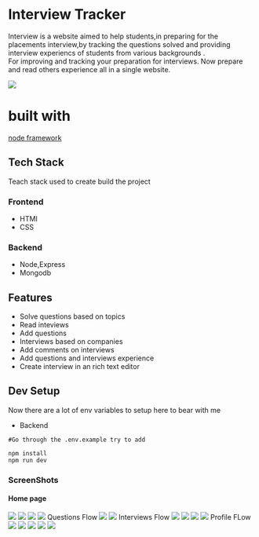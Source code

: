 
# Interview Tracker
   Interview is a website aimed to help students,in preparing for the placements interview,by tracking the questions solved and providing interview experiencs of students from various backgrounds .<br/>
   For improving and tracking your preparation for interviews. Now prepare and read others experience all in a single website.<br/>

<img src="./screenshots/home.png">

# built with
[node framework](https://nodejs.org/en/)

## Tech Stack
  Teach stack used to create build the project 

  ### Frontend
   - HTMl 
   - CSS

  ### Backend
   - Node,Express
   - Mongodb

## Features 
   - Solve questions based on topics
   - Read inteviews
   - Add questions
   - Interviews based on companies
   - Add comments on interviews
   - Add questions and interviews experience
   - Create interview in an rich text editor


## Dev Setup

Now there are a lot of env variables to setup here to bear with me 
- Backend
```
#Go through the .env.example try to add

npm install
npm run dev
```

### ScreenShots
#### Home page
<img src="./screenshots/home.png">
<img src="./screenshots/home-2.png">
<img src="./screenshots/home-3.png">
<img src="./screenshots/login.png">
Questions Flow
<img src="./screenshots/practice.png">
<img src="./screenshots/q.png">
Interviews Flow
<img src="./screenshots/companies.png">
<img src="./screenshots/interviews.png">
<img src="./screenshots/interview.png">
<img src="./screenshots/comment.png">
Profile FLow
<img src="./screenshots/profile.png">
<img src="./screenshots/addi.png">
<img src="./screenshots/myis.png">
<img src="./screenshots/addq.png">
<img src="./screenshots/starredqs.png">


